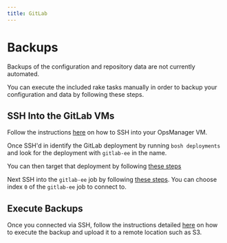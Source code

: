 ```yaml
---
title: GitLab
---
```


# Backups

Backups of the configuration and repository data are not currently automated.

You can execute the included rake tasks manually in order to backup your configuration and data by following these steps.

## SSH Into the GitLab VMs

Follow the instructions [here](http://docs.pivotal.io/pivotalcf/customizing/trouble-advanced.html#ssh) on how to SSH into your OpsManager VM.

Once SSH'd in identify the GitLab deployment by running `bosh deployments` and look for the deployment with `gitlab-ee` in the name.

You can then target that deployment by following [these steps](http://docs.pivotal.io/pivotalcf/customizing/trouble-advanced.html#product)

Next SSH into the `gitlab-ee` job by following [these steps](http://docs.pivotal.io/pivotalcf/customizing/trouble-advanced.html#ssh). You can choose index `0` of the `gitlab-ee` job to connect to.

## Execute Backups

Once you connected via SSH, follow the instructions detailed [here](http://doc.gitlab.com/ee/raketasks/backup_restore.html#create-a-backup-of-the-gitlab-system) on how to execute the backup and upload it to a remote location such as S3. 
